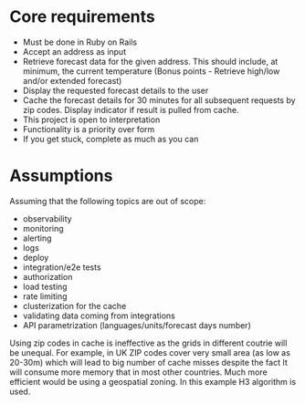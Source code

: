 # Core requirements

- Must be done in Ruby on Rails
- Accept an address as input
- Retrieve forecast data for the given address. This should include, at minimum, the current temperature (Bonus points - Retrieve high/low and/or extended forecast)
- Display the requested forecast details to the user
- Cache the forecast details for 30 minutes for all subsequent requests by zip codes. Display indicator if result is pulled from cache.
- This project is open to interpretation
- Functionality is a priority over form
- If you get stuck, complete as much as you can

# Assumptions

Assuming that the following topics are out of scope:
- observability
- monitoring
- alerting
- logs
- deploy
- integration/e2e tests
- authorization
- load testing
- rate limiting
- clusterization for the cache
- validating data coming from integrations
- API parametrization (languages/units/forecast days number)

Using zip codes in cache is ineffective as the grids in different coutrie will be unequal.
For example, in UK ZIP codes cover very small area (as low as 20-30m) which will lead to big number
of cache misses despite the fact It will consume more memory that in most other countries. Much more
efficient would be using a geospatial zoning. In this example H3 algorithm is used.
